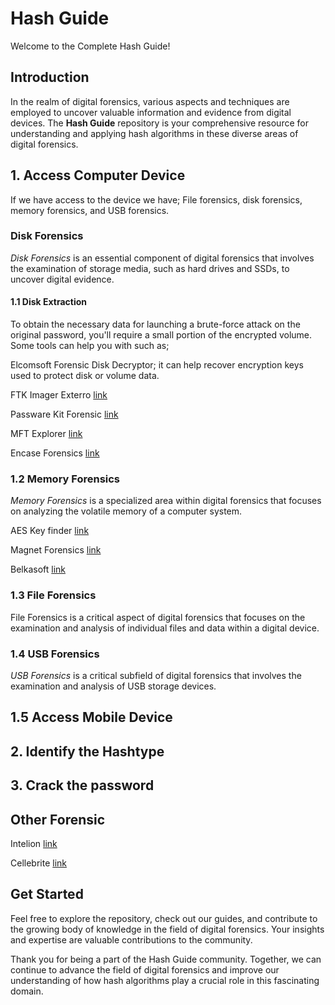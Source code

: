 # Hash Guide

Welcome to the Complete Hash Guide!

## Introduction

In the realm of digital forensics, various aspects and techniques are employed to uncover valuable information and evidence from digital devices. The **Hash Guide** repository is your comprehensive resource for understanding and applying hash algorithms in these diverse areas of digital forensics.

## 1. Access Computer Device

If we have access to the device we have; File forensics, disk forensics, memory forensics, and USB forensics.

### Disk Forensics

*Disk Forensics* is an essential component of digital forensics that involves the examination of storage media, such as hard drives and SSDs, to uncover digital evidence.

#### 1.1 Disk Extraction

To obtain the necessary data for launching a brute-force attack on the original password, you'll require a small portion of the encrypted volume. Some tools can help you with such as;

Elcomsoft Forensic Disk Decryptor; it can help recover encryption keys used to protect disk or volume data.

FTK Imager Exterro [link](https://www.exterro.com/ftk-imager)

Passware Kit Forensic [link](https://www.passware.com/kit-forensic/)

MFT Explorer [link](https://ericzimmerman.github.io/#!index.md)

Encase Forensics [link](https://www.opentext.com/products/encase-forensic)

### 1.2 Memory Forensics

*Memory Forensics* is a specialized area within digital forensics that focuses on analyzing the volatile memory of a computer system.

AES Key finder [link](https://github.com/makomk/aeskeyfind)

Magnet Forensics [link](https://www.magnetforensics.com/resources/magnet-ram-capture/)

Belkasoft [link](https://belkasoft.com/ram-capturer)

### 1.3 File Forensics

File Forensics is a critical aspect of digital forensics that focuses on the examination and analysis of individual files and data within a digital device.

### 1.4 USB Forensics

*USB Forensics* is a critical subfield of digital forensics that involves the examination and analysis of USB storage devices.

## 1.5 Access Mobile Device

## 2. Identify the Hashtype

## 3. Crack the password


## Other Forensic

Intelion [link](https://intelion.isid.com/application/digital-evidence-management-system/)

Cellebrite [link](https://cellebrite.com/en/physical-analyzer/)


## Get Started

Feel free to explore the repository, check out our guides, and contribute to the growing body of knowledge in the field of digital forensics. Your insights and expertise are valuable contributions to the community.

Thank you for being a part of the Hash Guide community. Together, we can continue to advance the field of digital forensics and improve our understanding of how hash algorithms play a crucial role in this fascinating domain.